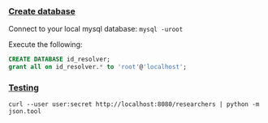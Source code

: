 ### [Create database](#create-database)

Connect to your local mysql database: `mysql -uroot`

Execute the following:

```sql
CREATE DATABASE id_resolver;
grant all on id_resolver.* to 'root'@'localhost';
```

### [Testing](#testing)

```
curl --user user:secret http://localhost:8080/researchers | python -m json.tool
```
